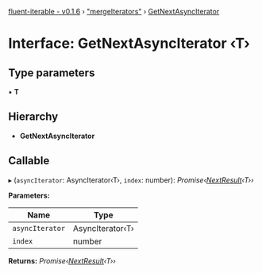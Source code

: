 [fluent-iterable - v0.1.6](../README.md) › ["mergeIterators"](../modules/_mergeiterators_.md) › [GetNextAsyncIterator](_mergeiterators_.getnextasynciterator.md)

# Interface: GetNextAsyncIterator ‹**T**›

## Type parameters

▪ **T**

## Hierarchy

* **GetNextAsyncIterator**

## Callable

▸ (`asyncIterator`: AsyncIterator‹T›, `index`: number): *Promise‹[NextResult](_mergeiterators_.nextresult.md)‹T››*

**Parameters:**

Name | Type |
------ | ------ |
`asyncIterator` | AsyncIterator‹T› |
`index` | number |

**Returns:** *Promise‹[NextResult](_mergeiterators_.nextresult.md)‹T››*
